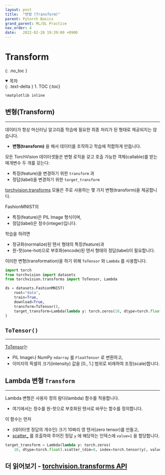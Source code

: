 ```yaml
---
layout: post
title:  "변형 (Transform)"
parent: Pytorch Basics
grand_parent: ML/DL Practice
nav_order: 4
date:   2022-02-28 19:39:00 +0900
---
```

# Transform
{: .no_toc }

<details open markdown="block">
  <summary>
    목차
  </summary>
  {: .text-delta }
1. TOC
{:toc}
</details>

```python
%matplotlib inline
```

## 변형(Transform)
---
데이터가 항상 머신러닝 알고리즘 학습에 필요한 최종 처리가 된 형태로 제공되지는 않습니다.
- **변형(transform)** 을 해서 데이터를 조작하고 학습에 적합하게 만듭니다.

모든 TorchVision 데이터셋들은 변형 로직을 갖고 호출 가능한 객체(callable)를 받는 매개변수 두 개를 갖는다:
- 특징(feature)을 변경하기 위한 ``transform`` 과 
- 정답(label)을 변경하기 위한 ``target_transform`` 

[torchvision.transforms](https://pytorch.org/vision/stable/transforms.html) 모듈은 주로 사용하는 몇 가지 변형(transform)을 제공합니다.

FashionMNIST의
- 특징(feature)은 PIL Image 형식이며, 
- 정답(label)은 정수(integer)입니다.

학습을 하려면 
- 정규화(normalize)된 텐서 형태의 특징(feature)과 
- 원-핫(one-hot)으로 부호화(encode)된 텐서 형태의 정답(label)이 필요합니다. 

이러한 변형(transformation)을 하기 위해 ``ToTensor`` 와 ``Lambda`` 를 사용합니다.

```python
import torch
from torchvision import datasets
from torchvision.transforms import ToTensor, Lambda

ds = datasets.FashionMNIST(
    root="data",
    train=True,
    download=True,
    transform=ToTensor(),
    target_transform=Lambda(lambda y: torch.zeros(10, dtype=torch.float).scatter_(0, torch.tensor(y), value=1))
)
```

## `ToTensor()`
---
[ToTensor](https://pytorch.org/vision/stable/transforms.html#torchvision.transforms.ToTensor)는
- PIL Image나 NumPy ``ndarray`` 를  ``FloatTensor`` 로 변환하고, 
- 이미지의 픽셀의 크기(intensity) 값을 [0., 1.] 범위로 비례하여 조정(scale)합니다.


## Lambda 변형 `Transform`
---
Lambda 변형은 사용자 정의 람다(lambda) 함수를 적용합니다. 
- 여기에서는 정수를 원-핫으로 부호화된 텐서로 바꾸는 함수를 정의합니다.

이 함수는 먼저 
- (데이터셋 정답의 개수인) 크기 10짜리 영 텐서(zero tensor)를 만들고,
- [scatter_](https://pytorch.org/docs/stable/generated/torch.Tensor.scatter_.html) 를 호출하여 주어진 정답 ``y`` 에 해당하는 인덱스에 ``value=1`` 을 할당합니다.

```python
target_transform = Lambda(lambda y: torch.zeros(
    10, dtype=torch.float).scatter_(dim=0, index=torch.tensor(y), value=1))
```

## 더 읽어보기 - [torchvision.transforms API](https://pytorch.org/vision/stable/transforms.html)
